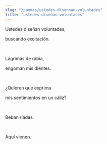 ```yaml
---
slug: "/poemas/ustedes-disennan-voluntades"
title: "ustedes-diseñan-voluntades"
---
```

Ustedes diseñan voluntades,

buscando excitación.

&nbsp;

Lágrimas de rabia,

engoman mis dientes.

&nbsp;

¿Quieren que exprima

mis sentimientos en un cáliz?

&nbsp;

Beban riadas.

&nbsp;

Aquí vienen.